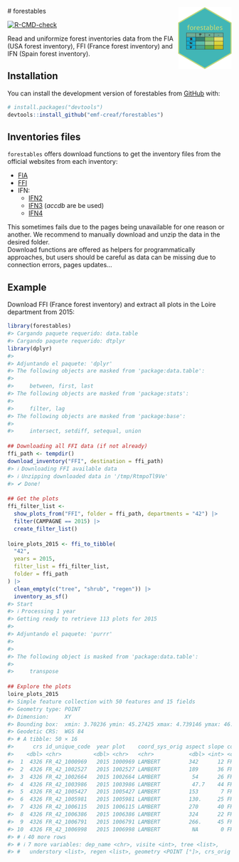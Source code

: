 
\# forestables
<a href="https://emf-creaf.github.io/forestables/"><img src="man/figures/logo.png" align="right" height="139" alt="forestables website" /></a>

[![R-CMD-check](https://github.com/emf-creaf/forestables/actions/workflows/R-CMD-check_main.yaml/badge.svg)](https://github.com/emf-creaf/forestables/actions/workflows/R-CMD-check_main.yaml)

Read and uniformize forest inventories data from the FIA (USA forest
inventory), FFI (France forest inventory) and IFN (Spain forest
inventory).

## Installation

You can install the development version of forestables from
[GitHub](https://github.com/emf-creaf/forestables) with:

``` r
# install.packages("devtools")
devtools::install_github("emf-creaf/forestables")
```

## Inventories files

`forestables` offers download functions to get the inventory files from
the official websites from each inventory:

- [FIA](https://www.fs.usda.gov/research/products/dataandtools/tools/fia-datamart)  
- [FFI](https://inventaire-forestier.ign.fr/dataifn/?lang=en)  
- IFN:
  - [IFN2](https://www.miteco.gob.es/es/biodiversidad/servicios/banco-datos-naturaleza/informacion-disponible/ifn2_descargas.html)
  - [IFN3](https://www.miteco.gob.es/es/biodiversidad/servicios/banco-datos-naturaleza/informacion-disponible/ifn3_bbdd_descargas_htm.html)
    (*accdb* are be used)
  - [IFN4](https://www.miteco.gob.es/es/biodiversidad/temas/inventarios-nacionales/inventario-forestal-nacional/cuarto_inventario.html)

This sometimes fails due to the pages being unavailable for one reason
or another. We recommend to manually download and unzip the data in the
desired folder.  
Download functions are offered as helpers for programmatically
approaches, but users should be careful as data can be missing due to
connection errors, pages updates…

## Example

Download FFI (France forest inventory) and extract all plots in the
Loire department from 2015:

``` r
library(forestables)
#> Cargando paquete requerido: data.table
#> Cargando paquete requerido: dtplyr
library(dplyr)
#> 
#> Adjuntando el paquete: 'dplyr'
#> The following objects are masked from 'package:data.table':
#> 
#>     between, first, last
#> The following objects are masked from 'package:stats':
#> 
#>     filter, lag
#> The following objects are masked from 'package:base':
#> 
#>     intersect, setdiff, setequal, union

## Downloading all FFI data (if not already)
ffi_path <- tempdir()
download_inventory("FFI", destination = ffi_path)
#> ℹ Downloading FFI available data
#> ℹ Unzipping downloaded data in '/tmp/RtmpoTl9Ve'
#> ✔ Done!

## Get the plots
ffi_filter_list <-
  show_plots_from("FFI", folder = ffi_path, departments = "42") |>
  filter(CAMPAGNE == 2015) |>
  create_filter_list()

loire_plots_2015 <- ffi_to_tibble(
  "42",
  years = 2015,
  filter_list = ffi_filter_list,
  folder = ffi_path
) |>
  clean_empty(c("tree", "shrub", "regen")) |>
  inventory_as_sf()
#> Start
#> ℹ Processing 1 year
#> Getting ready to retrieve 113 plots for 2015
#> 
#> Adjuntando el paquete: 'purrr'
#> 
#> 
#> The following object is masked from 'package:data.table':
#> 
#>     transpose

## Explore the plots
loire_plots_2015
#> Simple feature collection with 50 features and 15 fields
#> Geometry type: POINT
#> Dimension:     XY
#> Bounding box:  xmin: 3.70236 ymin: 45.27425 xmax: 4.739146 ymax: 46.20189
#> Geodetic CRS:  WGS 84
#> # A tibble: 50 × 16
#>      crs id_unique_code  year plot    coord_sys_orig aspect slope country dep  
#>    <dbl> <chr>          <dbl> <chr>   <chr>           <dbl> <int> <chr>   <chr>
#>  1  4326 FR_42_1000969   2015 1000969 LAMBERT         342      12 FR      42   
#>  2  4326 FR_42_1002527   2015 1002527 LAMBERT         189      36 FR      42   
#>  3  4326 FR_42_1002664   2015 1002664 LAMBERT          54      26 FR      42   
#>  4  4326 FR_42_1003986   2015 1003986 LAMBERT          47.7    44 FR      42   
#>  5  4326 FR_42_1005427   2015 1005427 LAMBERT         153       7 FR      42   
#>  6  4326 FR_42_1005981   2015 1005981 LAMBERT         130.     25 FR      42   
#>  7  4326 FR_42_1006115   2015 1006115 LAMBERT         270      40 FR      42   
#>  8  4326 FR_42_1006386   2015 1006386 LAMBERT         324      22 FR      42   
#>  9  4326 FR_42_1006791   2015 1006791 LAMBERT         266.     45 FR      42   
#> 10  4326 FR_42_1006998   2015 1006998 LAMBERT          NA       0 FR      42   
#> # ℹ 40 more rows
#> # ℹ 7 more variables: dep_name <chr>, visite <int>, tree <list>,
#> #   understory <list>, regen <list>, geometry <POINT [°]>, crs_orig <dbl>
```

